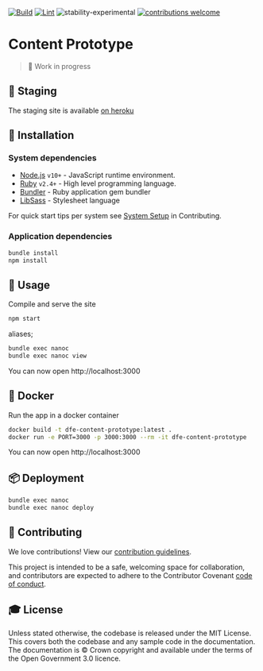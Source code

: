 [![Build](https://github.com/DFE-Digital/content-prototype/workflows/Build/badge.svg)](https://github.com/DFE-Digital/content-prototype/actions?query=workflow%3ABuild)
[![Lint](https://github.com/DFE-Digital/content-prototype/workflows/Lint/badge.svg)](https://github.com/DFE-Digital/content-prototype/actions?query=workflow%3ALint)
![stability-experimental](https://img.shields.io/badge/stability-experimental-important.svg)
[![contributions welcome](https://img.shields.io/badge/contributions-welcome-brightgreen.svg?style=flat)](./.github/CONTRIBUTING.md)
# Content Prototype

> 🚧 Work in progress

## 🧪 Staging

The staging site is available [on heroku](https://dfe-content-prototype.herokuapp.com/)

## 🎲 Installation

### System dependencies

- [Node.js](https://nodejs.org/en/download/package-manager) `v10+` - JavaScript runtime environment.
- [Ruby](https://www.ruby-lang.org/en/downloads/) `v2.4+` - High level programming language.
- [Bundler](https://bundler.io/) - Ruby application gem bundler
- [LibSass](https://sass-lang.com/libsass) - Stylesheet language

For quick start tips per system see [System Setup](./github/CONTRIBUTING.md#System-Setup) in Contributing.

### Application dependencies

```bash
bundle install
npm install
```

## 🎯 Usage

Compile and serve the site

```bash
npm start
```

aliases;

```bash
bundle exec nanoc
bundle exec nanoc view
```

You can now open http://localhost:3000

## 🐳 Docker

Run the app in a docker container

```bash
docker build -t dfe-content-prototype:latest .
docker run -e PORT=3000 -p 3000:3000 --rm -it dfe-content-prototype
```

You can now open http://localhost:3000

## 📦 Deployment

```bash
bundle exec nanoc
bundle exec nanoc deploy
```

## 👤 Contributing

We love contributions! View our [contribution guidelines](./.github/CONTRIBUTING.md).

This project is intended to be a safe, welcoming space for collaboration, and contributors are expected to adhere to the Contributor Covenant [code of conduct](./.github/CODE_OF_CONDUCT.md).

## 🎓 License

Unless stated otherwise, the codebase is released under the MIT License. This covers both the codebase and any sample code in the documentation. The documentation is © Crown copyright and available under the terms of the Open Government 3.0 licence.
